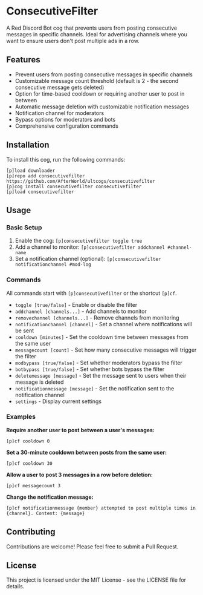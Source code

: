 # ConsecutiveFilter

A Red Discord Bot cog that prevents users from posting consecutive messages in specific channels. Ideal for advertising channels where you want to ensure users don't post multiple ads in a row.

## Features

- Prevent users from posting consecutive messages in specific channels
- Customizable message count threshold (default is 2 - the second consecutive message gets deleted)
- Option for time-based cooldown or requiring another user to post in between
- Automatic message deletion with customizable notification messages
- Notification channel for moderators
- Bypass options for moderators and bots
- Comprehensive configuration commands

## Installation

To install this cog, run the following commands:

```
[p]load downloader
[p]repo add consecutivefilter https://github.com/AfterWorld/ultcogs/consecutivefilter
[p]cog install consecutivefilter consecutivefilter
[p]load consecutivefilter
```

## Usage

### Basic Setup

1. Enable the cog: `[p]consecutivefilter toggle true`
2. Add a channel to monitor: `[p]consecutivefilter addchannel #channel-name`
3. Set a notification channel (optional): `[p]consecutivefilter notificationchannel #mod-log`

### Commands

All commands start with `[p]consecutivefilter` or the shortcut `[p]cf`.

- `toggle [true/false]` - Enable or disable the filter
- `addchannel [channels...]` - Add channels to monitor
- `removechannel [channels...]` - Remove channels from monitoring
- `notificationchannel [channel]` - Set a channel where notifications will be sent
- `cooldown [minutes]` - Set the cooldown time between messages from the same user
- `messagecount [count]` - Set how many consecutive messages will trigger the filter
- `modbypass [true/false]` - Set whether moderators bypass the filter
- `botbypass [true/false]` - Set whether bots bypass the filter
- `deletemessage [message]` - Set the message sent to users when their message is deleted
- `notificationmessage [message]` - Set the notification sent to the notification channel
- `settings` - Display current settings

### Examples

**Require another user to post between a user's messages:**
```
[p]cf cooldown 0
```

**Set a 30-minute cooldown between posts from the same user:**
```
[p]cf cooldown 30
```

**Allow a user to post 3 messages in a row before deletion:**
```
[p]cf messagecount 3
```

**Change the notification message:**
```
[p]cf notificationmessage {member} attempted to post multiple times in {channel}. Content: {message}
```

## Contributing

Contributions are welcome! Please feel free to submit a Pull Request.

## License

This project is licensed under the MIT License - see the LICENSE file for details.

